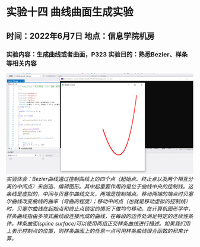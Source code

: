 # 实验十四 曲线曲面生成实验
## 时间：2022年6月7日  地点：信息学院机房
### 实验内容：生成曲线或者曲面，P323  实验目的：熟悉Bezier、样条等相关内容


![image](https://github.com/Polaris1491319352/Graphics/blob/main/image/work14.jpg)  
_实验体会：Bezier曲线通过控制曲线上的四个点（起始点、终止点以及两个相互分离的中间点）来创造、编辑图形。其中起重要作用的是位于曲线中央的控制线。这条线是虚拟的，中间与贝塞尔曲线交叉，两端是控制端点。移动两端的端点时贝塞尔曲线改变曲线的曲率（弯曲的程度）；移动中间点（也就是移动虚拟的控制线）时，贝塞尔曲线在起始点和终止点锁定的情况下做均匀移动。在计算机图形学中，样条曲线指由多项式曲线段连接而成的曲线，在每段的边界处满足特定的连续性条件。样条曲面(spline surface)可以使用两组正交样条曲线进行描述。如果我们用丄表示控制点的位置，则样条曲面上的任意一点可用样条曲线很合函数的积来计算。_
